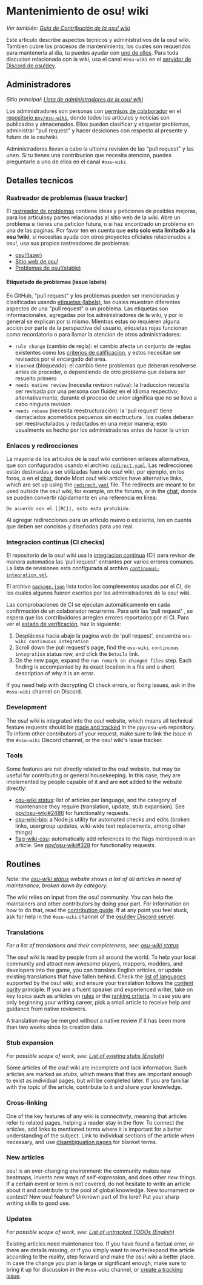 # Mantenimiento de osu! wiki

*Ver también: [Guía de Contribución de la osu! wiki](/wiki/osu!_wiki/Contribution_guide)*

Este articulo describe aspectos tecnicos y administrativos de la osu! wiki. Tambien cubre los procesos de mantenimiento, los cuales son requeridos para mantenerla al dia, tu puedes ayudar con [uno de ellos](#routines). Para toda discucion relacionada con la wiki, usa el canal `#osu-wiki` en el [servidor de Discord de osu!dev](/wiki/Community/osu!dev_Discord_server).

## Administradores

*Sitio principal: [Lista de administradores de la osu! wiki](/wiki/osu!_wiki/Maintenance/List_of_maintainers)*

Los administradores son personas con [permisos de colaborador](https://docs.github.com/en/account-and-profile/setting-up-and-managing-your-github-user-account/managing-user-account-settings/permission-levels-for-a-user-account-repository#collaborator-access-for-a-repository-owned-by-a-user-account) en el [repositorio `ppy/osu-wiki`](https://github.com/ppy/osu-wiki/), donde todos los articulos y noticias son publicados y almacenados. Ellos pueden clasificar y etiquetar problemas, administrar "pull request" y hacer desiciones con respecto al presente y futuro de la osu!wiki.

Administradores llevan a cabo la ultioma revision de las "pull request" y las unen. Si tu tienes una contribucion que necesita atencion, puedes preguntarle a uno de ellos en el canal `#osu-wiki`.

## Detalles tecnicos

### Rastreador de problemas (Issue tracker)

El [rastreador de problemas](https://github.com/ppy/osu-wiki/issues) contiene ideas y peticiones de posibles mejoras, para los articulosy partes relacionadas al sitio web de la wiki. Abre un problema si tienes una peticion futura, o si haz encontrado un problema en una de las paginas. Por favor ten en cuenta que **esto solo esta limitado a la osu !wiki**, si necesitas ayuda con otros proyectos oficiales relacionados a osu!, usa sus propios rastreadores de problemas:

- [osu!(lazer)](https://github.com/ppy/osu)
- [Sitio web de osu!](https://github.com/ppy/osu-web/)
- [Problemas de osu!(stable)](https://github.com/ppy/osu-stable-issues)

#### Etiquetado de problemas (issue labels)

En GitHub, "pull request" y los problemas pueden ser mencionadas y clasificadas usando [etiquetas (labels)](https://github.com/ppy/osu-wiki/labels), las cuales muestran diferentes aspectos de una "pull request" o un problema. Las etiquetas son informacionales, agregadas por los administradores de la wiki, y por lo general se explican por sí mismo. Mientras estas no requieren alguna accion por parte de la perspectiva del usuario, etiquetas rojas funcionan como recordatorio o para llamar la atencion de otros administradores:

- `rule change` (cambio de regla): el cambio afecta un conjunto de reglas existentes como los [criterios de calificacion](/wiki/Ranking_Criteria), y estos necesitan ser revisados por el encargado del area.
- `blocked` (bloqueado): el cambio tiene problemas que deberan resolverse antes de proceder, o dependiendo de otro problema que debera ser resuelto primero
- `needs native review` (necesita revision nativa): la traduccion necesita ser revisada por una persona con fluidez en el idioma respectivo; alternativamente, durante el proceso de union significa que no se llevo a cabo ninguna revision
- `needs rebase` (necesita reestructuración): la 'pull request' tiene demaciados acometidos pequenos sin esctructura , los cuales deberan ser reestructurados y redactados en una mejor manera; esto usualmente es hecho por los administradores antes de hacer la union

### Enlaces y redirecciones

La mayoria de los articulos de la osu! wiki contienen enlaces alternativos, que son confugurados usando el archivo [`redirect.yaml`](https://github.com/ppy/osu-wiki/blob/master/wiki/redirect.yaml). Las redirecciones están destinadas a ser utilizadas fuera de osu! wiki, por ejemplo, en los foros, o en el [chat](/wiki/Client/Interface/Chat_console), donde 
Most osu! wiki articles have alternative links, which are set up using the [`redirect.yaml`](https://github.com/ppy/osu-wiki/blob/master/wiki/redirect.yaml) file. The redirects are meant to be used outside the osu! wiki, for example, on the forums, or in the [chat](/wiki/Client/Interface/Chat_console), donde se pueden convertir rápidamente en una referencia en línea: 

```
De acuerdo con el [[RC]], esto esta prohibido.
```

Al agregar redirecciones para un artículo nuevo o existente, ten en cuenta que deben ser concisos y diseñados para uso real.

### Integracion continua (CI checks)

El repositorio de la osu! wiki usa la [integracion continua](https://docs.github.com/en/actions/guides/about-continuous-integration) (CI) para revisar de manera automatica las 'pull request' entrantes por varios errores comunes. La lista de revisiones esta configurada al archivo [`continuous-integration.yml`](https://github.com/ppy/osu-wiki/blob/master/.github/workflows/continuous-integration.yml).

El archivo [`package.json`](https://github.com/ppy/osu-wiki/blob/master/package.json) lista todos los complementos usados por el CI, de los cuales algunos fueron escritos por los administradores de la osu! wiki.

Las comprobaciones de CI se ejecutan automáticamente en cada confirmación de un colaborador recurrente. Para unir las 'pull request' , se espera que los contribuidores arreglen errores reportados por el CI. Para ver el [estado de verificación](img/ci-status.png), haz lo siguiente:

1. Desplácese hacia abajo la pagina web de 'pull request', encuentra `osu-wiki continuous integration`
2. Scroll down the pull request's page, find the `osu-wiki continuous integration` status row, and click the `Details` link.
3. On the new page, expand the `run remark on changed files` step. Each finding is accompanied by its exact location in a file and a short description of why it is an error.

If you need help with decrypting CI check errors, or fixing issues, ask in the `#osu-wiki` channel on Discord.

### Development

The osu! wiki is integrated into the osu! website, which means all technical feature requests should be [made and tracked](https://github.com/ppy/osu-web/issues?q=is%3Aissue+is%3Aopen+sort%3Aupdated-desc+label%3Aarea%3Awiki) in the `ppy/osu-web` repository. To inform other contributors of your request, make sure to link the issue in the `#osu-wiki` Discord channel, or the osu! wiki's issue tracker.

### Tools

Some features are not directly related to the osu! website, but may be useful for contributing or general housekeeping. In this case, they are implemented by people capable of it and are **not** added to the website directly:

- [osu-wiki status](https://clayton.cc/osu-wiki-status/en): list of articles per language, and the category of maintenance they require (translation, update, stub expansion). See [ppy/osu-wiki#2486](https://github.com/ppy/osu-wiki/issues/2486) for functionality requests.
- [osu-wiki-bin](https://github.com/cl8n/osu-wiki-bin): a Node.js utility for automated checks and edits (broken links, usergroup updates, wiki-wide text replacements, among other things)
- [flag-wiki-osu](https://megaapplepi.github.io/flag-wiki-osu): automatically add references to the flags mentioned in an article. See [ppy/osu-wiki#328](https://github.com/ppy/osu-wiki/issues/328) for functionality requests.

## Routines

*Note: the [osu-wiki status](https://clayton.cc/osu-wiki-status/en) website shows a list of all articles in need of maintenance, broken down by category.*

The wiki relies on input from the osu! community. You can help the maintainers and other contributors by doing your part. For information on how to do that, read the [contribution guide](/wiki/osu!_wiki/Contribution_guide). If at any point you feel stuck, ask for help in the `#osu-wiki` channel of the [osu!dev Discord server](/wiki/Community/osu!dev_Discord_server).

### Translations

<!-- note: the GitHub links are intentional here, because they expose many articles of a category at once -->

*For a list of translations and their completeness, see: [osu-wiki status](https://clayton.cc/osu-wiki-status/en)*

The osu! wiki is read by people from all around the world. To help your local community and attract new awesome players, mappers, modders, and developers into the game, you can translate English articles, or update existing translations that have fallen behind. Check the [list of languages](/wiki/Article_styling_criteria/Formatting#locales) supported by the osu! wiki, and ensure your translation follows the [content parity](/wiki/Article_styling_criteria/Writing#content-parity) principle. If you are a fluent speaker and experienced writer, take on key topics such as articles on [rules](https://github.com/ppy/osu-wiki/tree/master/wiki/Rules) or the [ranking criteria](https://github.com/ppy/osu-wiki/tree/master/wiki/Ranking_Criteria). In case you are only beginning your writing career, pick a small article to receive help and guidance from native reviewers.

A translation may be merged without a native review if it has been more than two weeks since its creation date.

### Stub expansion

*For possible scope of work, see: [List of existing stubs (English)](https://github.com/search?q=stub%3A+true+repo%3Appy%2Fosu-wiki+filename%3Aen.md)*

Some articles of the osu! wiki are incomplete and lack information. Such articles are marked as *stubs*, which means that they are important enough to exist as individual pages, but will be completed later. If you are familiar with the topic of the article, contribute to it and share your knowledge.

### Cross-linking

One of the key features of any wiki is *connectivity*, meaning that articles refer to related pages, helping a reader stay in the flow. To connect the articles, add links to mentioned terms where it is important for a better understanding of the subject. Link to individual sections of the article when necessary, and use [disambiguation pages](/wiki/Article_styling_criteria/Formatting#disambiguation-articles) for blanket terms.

### New articles

osu! is an ever-changing environment: the community makes new beatmaps, invents new ways of self-expression, and does other *new* things. If a certain event or term is not covered, do not hesitate to write an article about it and contribute to the pool of global knowledge. New tournament or contest? New osu! feature? Unknown part of the lore? Put your sharp writing skills to good use.

### Updates

*For possible scope of work, see: [List of untracked TODOs (English)](https://github.com/search?q=TODO+repo%3Appy%2Fosu-wiki+filename%3Aen.md)*

Existing articles need maintenance too. If you have found a factual error, or there are details missing, or if you simply want to rewrite/expand the article according to the reality, step forward and make the osu! wiki a better place. In case the change you plan is large or significant enough, make sure to bring it up for discussion in the `#osu-wiki` channel, or [create a tracking issue](https://github.com/ppy/osu-wiki/issues/new).
